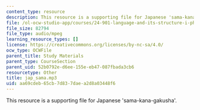 ```yaml
---
content_type: resource
description: This resource is a supporting file for Japanese 'sama-kana-gakusha'.
file: /ol-ocw-studio-app/courses/24-901-language-and-its-structure-i-phonology-fall-2010/aa69cdeb65cb7d837daea2d8a03448f6_jap_sama.mp3
file_size: 82794
file_type: audio/mpeg
learning_resource_types: []
license: https://creativecommons.org/licenses/by-nc-sa/4.0/
ocw_type: OCWFile
parent_title: Study Materials
parent_type: CourseSection
parent_uid: 52b0792e-d6ee-155e-eb47-087fbada3cb6
resourcetype: Other
title: jap_sama.mp3
uid: aa69cdeb-65cb-7d83-7dae-a2d8a03448f6
---
```

This resource is a supporting file for Japanese 'sama-kana-gakusha'.